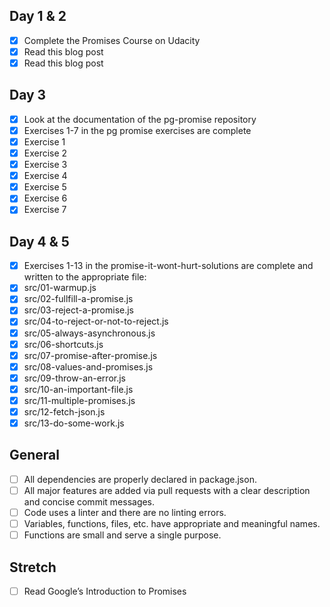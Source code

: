 ## Day 1 & 2

- [x] Complete the Promises Course on Udacity
- [x] Read this blog post
- [x] Read this blog post

## Day 3

- [x] Look at the documentation of the pg-promise repository
- [x] Exercises 1-7 in the pg promise exercises are complete
- [x] Exercise 1
- [x] Exercise 2
- [x] Exercise 3
- [x] Exercise 4
- [x] Exercise 5
- [x] Exercise 6
- [x] Exercise 7

## Day 4 & 5

 - [x] Exercises 1-13 in the promise-it-wont-hurt-solutions are complete and written to the appropriate file:
 - [x] src/01-warmup.js
 - [x] src/02-fullfill-a-promise.js
 - [x] src/03-reject-a-promise.js
 - [x] src/04-to-reject-or-not-to-reject.js
 - [x] src/05-always-asynchronous.js
 - [x] src/06-shortcuts.js
 - [x] src/07-promise-after-promise.js
 - [x] src/08-values-and-promises.js
 - [x] src/09-throw-an-error.js
 - [x] src/10-an-important-file.js
 - [x] src/11-multiple-promises.js
 - [x] src/12-fetch-json.js
 - [x] src/13-do-some-work.js

## General

- [ ] All dependencies are properly declared in package.json.
- [ ] All major features are added via pull requests with a clear description and concise commit messages.
- [ ] Code uses a linter and there are no linting errors.
- [ ] Variables, functions, files, etc. have appropriate and meaningful names.
- [ ] Functions are small and serve a single purpose.

## Stretch

- [ ] Read Google’s Introduction to Promises

